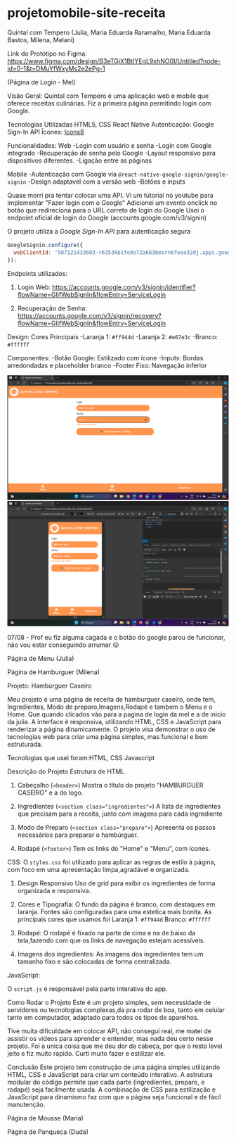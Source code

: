 # projetomobile-site-receita

Quintal com Tempero (Julia, Maria Eduarda Raramalho, Maria Eduarda Bastos, Milena, Melani)

Link do Protótipo no Figma: https://www.figma.com/design/B3eTGjX1BtIYEgL9xhNO0I/Untitled?node-id=0-1&t=DMuYfWxyMs2e2ePg-1


(Página de Login - Mel)

Visão Geral:
Quintal com Tempero é uma aplicação web e mobile que oferece receitas culinárias. Fiz a primeira página permitindo login com Google.

Tecnologias Utilizadas
HTML5, CSS
React Native
Autenticação: Google Sign-In API
Ícones: [Icons8](https://icons8.com)

Funcionalidades:
Web
-Login com usuário e senha
-Login com Google integrado
-Recuperação de senha pelo Google
-Layout responsivo para dispositivos diferentes.
-Ligação entre as páginas

Mobile
-Autenticação com Google via `@react-native-google-signin/google-signin`
-Design adaptavel com a versão web
-Botões e inputs

Quase morri pra tentar colocar uma API. Vi um tutorial no youtube para implementar "Fazer login com o Google" 
Adicionei um evento onclick no botão que redireciona para o URL correto de login do Google
Usei o endpoint oficial de login do Google (accounts.google.com/v3/signin)

O projeto utiliza a *Google Sign-In API* para autenticação segura

```javascript
GoogleSignin.configure({
  webClientId: '587121433603-r6353kb1fo9o72a663bmsrn6fooo32dj.apps.googleusercontent.com',
});
```

Endpoints utilizados:
1. Login Web:
   https://accounts.google.com/v3/signin/identifier?flowName=GlifWebSignIn&flowEntry=ServiceLogin
   

2. Recuperação de Senha:
   https://accounts.google.com/v3/signin/recovery?flowName=GlifWebSignIn&flowEntry=ServiceLogin


 Design:
 Cores Principais
-Laranja 1: `#ff944d`
-Laranja 2: `#e67e3c`
-Branco: `#ffffff`

Componentes:
-Botão Google: Estilizado com ícone
-Inputs: Bordas arredondadas e placeholder branco
-Footer Fixo: Navegação inferior

![página de login pelo computador](./pages/melani/Captura%20de%20tela%202025-08-07%20075148.png)
![página de login pelo celular](./pages/melani/Captura%20de%20tela%202025-08-07%20075209.png)

07/08 - Prof eu fiz alguma cagada e o botão do google parou de funcionar, não vou estar conseguindo arrumar 😛

Página de Menu (Julia)




Página de Hamburguer (Milena)


Projeto: Hambúrguer Caseiro    

Meu projeto é uma página de receita de hamburguer caseiro, onde tem, Ingredientes, Modo de preparo,Imagens,Rodapé e tambem o Menu e o Home. Que quando clicados vão para a pagina de login da mel e a de inicio da julia. A interface é responsiva, utilizando HTML, CSS e JavaScript para renderizar a página dinamicamente. O projeto visa demonstrar o uso de tecnologias web para criar uma página simples, mas funcional e bem estruturada. 



Tecnologias que usei foram:HTML,
                           CSS
                           Javascript

 Descrição do Projeto
Estrutura de HTML 

1. Cabeçalho (`<header>`)
Mostra o título do projeto "HAMBURGUER CASEIRO" e a do logo.

2. Ingredientes (`<section class="ingredientes">`)
A lista de ingredientes que precisam para a receita, junto com imagens para cada ingrediente

3. Modo de Preparo (`<section class="preparo">`)
Apresenta os passos necessários para preparar o hambúrguer.

4. Rodapé (`<footer>`)
Tem os links do "Home" e "Menu", com ícones.

CSS:
O `styles.css` foi utilizado para aplicar as regras de estilo à página, com foco em uma apresentação limpa,agradável e organizada.

1. Design Responsivo
Uso de grid para exibir os ingredientes de forma organizada e responsiva.

2. Cores e Tipografia:
O fundo da página é branco, com destaques em laranja.
Fontes são configuradas para uma estetica mais bonita.
As principais cores que usamos foi
 Laranja 1: `#ff944d`
 Branco: `#ffffff`

3. Rodapé:
O rodapé é fixado na parte de cima e na de baixo da tela,fazendo com que os links de navegação estejam acessíveis.

4. Imagens dos ingredientes:
As imagens dos ingredientes tem um tamanho fixo e são colocadas de forma centralizada.

JavaScript:

O  `script.js` é responsável pela parte interativa do app. 



Como Rodar o Projeto
Este é um projeto simples, sem necessidade de servidores ou tecnologias complexas,da pra rodar de boa, tanto em celular tanto em computador, adaptado para todos os tipos de aparelhos.   

  Tive muita dificuldade em colocar API, não consegui real, me matei de assistir os videos para aprender e entender, mas nada deu certo nesse projeto. Foi a unica coisa que me deu dor de cabeça, por que o resto levei jeito e fiz muito rapido. Curti muito fazer e estilizar ele.

Conclusão
Este projeto tem construção de uma página simples utilizando HTML, CSS e JavaScript para criar um conteúdo interativo. A estrutura modular do código permite que cada parte (ingredientes, preparo, e rodapé) seja facilmente usada. A combinação de CSS para estilização e JavaScript para dinamismo faz com que a página seja funcional e de fácil manutenção.





Página de Mousse (Maria)




Página de Panqueca (Duda)